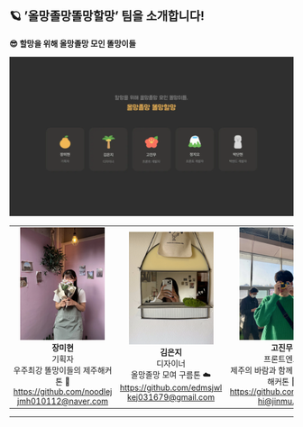 ## 🪐 ’올망졸망똘망할망’ 팀을 소개합니다!

**😎 할망을 위해 올망졸망 모인 똘망이들**

![us](./us.webp)

|                                                                                                                                                                                                                            |                                                                                                                                                                                                                     |                                                                                                                                                                                                                               |                                                                                                                                                                                                                                           |                                                                                                                                                                                                                                    |
| :------------------------------------------------------------------------------------------------------------------------------------------------------------------------------------------------------------------------: | :-----------------------------------------------------------------------------------------------------------------------------------------------------------------------------------------------------------------: | :---------------------------------------------------------------------------------------------------------------------------------------------------------------------------------------------------------------------------: | :---------------------------------------------------------------------------------------------------------------------------------------------------------------------------------------------------------------------------------------: | :--------------------------------------------------------------------------------------------------------------------------------------------------------------------------------------------------------------------------------: |
| <img src="./ddol-mangs/장미현.webp" width="150px" height="auto" /><br>**장미현** <br> 기획자 <br> 우주최강 똘망이들의 제주해커톤 🍊 <br> https://github.com/noodlej <br> jmh010112@naver.com | <img src="./ddol-mangs/김은지.webp" width="150px" height="auto" /> <br>**김은지** <br> 디자이너 <br> 올망졸망 모여 구름톤 ☁️ <br> https://github.com/edmsjwl <br> kej031679@gmail.com | <img src="./ddol-mangs/고진무.webp" width="150px" height="auto" /><br>**고진무** <br> 프론트엔드 <br> 제주의 바람과 함께 훌쩍 지나간 해커톤 💨 <br> https://github.com/JinmuGo <br> hi@jinmu.me | <img src="./ddol-mangs/정지오.webp" width="150px" height="auto" /><br>**정지오** <br> 프론트엔드 <br> 올망졸망 3시간같았던 3박 4일 해커톤 ✨ <br> https://github.com/jiohjung98 <br> oodi1998@hanyang.ac.kr | <img src="./ddol-mangs//박단현.webp" width="150px" height="auto" /><br>**박단현** <br> 백엔드 <br> 첫 해커톤 🔥 좋은 팀원들과 즐거운 경험 <br> https://github.com/sodanhyun <br> sodanhyun@gmail.com |

---
